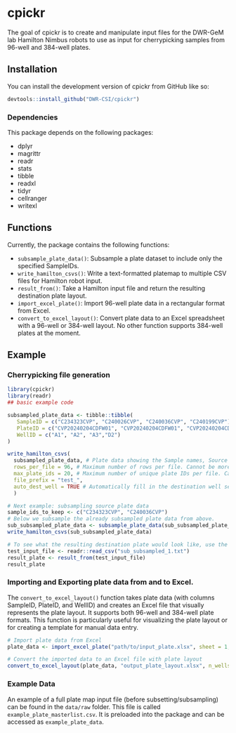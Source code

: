 
<!-- README.md is generated from README.Rmd. Please edit that file -->

# cpickr

<!-- badges: start -->
<!-- badges: end -->

The goal of cpickr is to create and manipulate input files for the
DWR-GeM lab Hamilton Nimbus robots to use as input for cherrypicking
samples from 96-well and 384-well plates.

## Installation

You can install the development version of cpickr from GitHub like so:

``` r
devtools::install_github("DWR-CSI/cpickr")
```

### Dependencies

This package depends on the following packages:

- dplyr
- magrittr
- readr
- stats
- tibble
- readxl
- tidyr
- cellranger
- writexl

## Functions

Currently, the package contains the following functions:

- `subsample_plate_data()`: Subsample a plate dataset to include only
  the specified SampleIDs.
- `write_hamilton_csvs()`: Write a text-formatted platemap to multiple
  CSV files for Hamilton robot input.
- `result_from()`: Take a Hamilton input file and return the resulting
  destination plate layout.
- `import_excel_plate()`: Import 96-well plate data in a rectangular
  format from Excel.
- `convert_to_excel_layout()`: Convert plate data to an Excel
  spreadsheet with a 96-well or 384-well layout. No other function
  supports 384-well plates at the moment.

## Example

### Cherrypicking file generation

``` r
library(cpickr)
library(readr)
## basic example code

subsampled_plate_data <- tibble::tibble(
   SampleID = c("C234323CVP", "C240026CVP", "C240036CVP", "C240199CVP"),
   PlateID = c("CVP20240204CDFW01", "CVP20240204CDFW01", "CVP20240204CDFW01", "CVP20240218CDFW02"),
   WellID = c("A1", "A2", "A3","D2")
)

write_hamilton_csvs(
  subsampled_plate_data, # Plate data showing the Sample names, Source plates, and Source wells
  rows_per_file = 96, # Maximum number of rows per file. Cannot be more than 96.
  max_plate_ids = 20, # Maximum number of unique plate IDs per file. Cannot be more than 20.
  file_prefix = "test_", 
  auto_dest_well = TRUE # Automatically fill in the destination well sequentially from A1-A8, B1-B8, etc. Leave blank to fill in manually afterwards.
  )

# Next example: subsampling source plate data
sample_ids_to_keep <- c("C234323CVP", "C240036CVP")
# Below we subsample the already subsampled plate data from above.
sub_subsampled_plate_data <- subsample_plate_data(sub_subsampled_plate_data, sample_ids_to_keep, file_prefix = "sub_subsampled_")
write_hamilton_csvs(sub_subsampled_plate_data)

# To see what the resulting destination plate would look like, use the result_from function on a Hamilton input .txt file.
test_input_file <- readr::read_csv("sub_subsampled_1.txt")
result_plate <- result_from(test_input_file)
result_plate
```

### Importing and Exporting plate data from and to Excel.

The `convert_to_excel_layout()` function takes plate data (with columns
SampleID, PlateID, and WellID) and creates an Excel file that visually
represents the plate layout. It supports both 96-well and 384-well plate
formats. This function is particularly useful for visualizing the plate
layout or for creating a template for manual data entry.

``` r
# Import plate data from Excel
plate_data <- import_excel_plate("path/to/input_plate.xlsx", sheet = 1, start_cell = "A1")

# Convert the imported data to an Excel file with plate layout
convert_to_excel_layout(plate_data, "output_plate_layout.xlsx", n_wells = 96)
```

### Example Data

An example of a full plate map input file (before
subsetting/subsampling) can be found in the `data/raw` folder. This file
is called `example_plate_masterlist.csv`. It is preloaded into the
package and can be accessed as `example_plate_data`.
